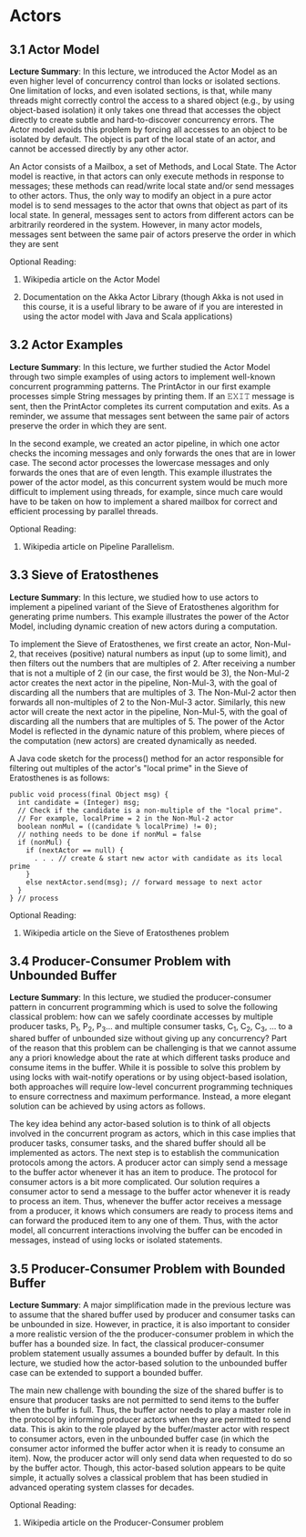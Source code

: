 # Actors
## 3.1 Actor Model
**Lecture Summary**: In this lecture, we introduced the Actor Model as an even higher level of concurrency control than locks or isolated sections. One limitation of locks, and even isolated sections, is that, while many threads might correctly control the access to a shared object (e.g., by using object-based isolation) it only takes one thread that accesses the object directly to create subtle and hard-to-discover concurrency errors. The Actor model avoids this problem by forcing all accesses to an object to be isolated by default. The object is part of the local state of an actor, and cannot be accessed directly by any other actor.

An Actor consists of a Mailbox, a set of Methods, and Local State. The Actor model is reactive, in that actors can only execute methods in response to messages; these methods can read/write local state and/or send messages to other actors. Thus, the only way to modify an object in a pure actor model is to send messages to the actor that owns that object as part of its local state. In general, messages sent to actors from different actors can be arbitrarily reordered in the system. However, in many actor models, messages sent between the same pair of actors preserve the order in which they are sent

Optional Reading:
1. Wikipedia article on the Actor Model

2. Documentation on the Akka Actor Library (though Akka is not used in this course, it is a useful library to be aware of if you are interested in using the actor model with Java and Scala applications)

## 3.2 Actor Examples
**Lecture Summary**: In this lecture, we further studied the Actor Model through two simple examples of using actors to implement well-known concurrent programming patterns. The PrintActor in our first example processes simple String messages by printing them. If an 𝙴𝚇𝙸𝚃 message is sent, then the PrintActor completes its current computation and exits. As a reminder, we assume that messages sent between the same pair of actors preserve the order in which they are sent.

In the second example, we created an actor pipeline, in which one actor checks the incoming messages and only forwards the ones that are in lower case. The second actor processes the lowercase messages and only forwards the ones that are of even length. This example illustrates the power of the actor model, as this concurrent system would be much more difficult to implement using threads, for example, since much care would have to be taken on how to implement a shared mailbox for correct and efficient processing by parallel threads.

Optional Reading:
1. Wikipedia article on Pipeline Parallelism.

## 3.3 Sieve of Eratosthenes
**Lecture Summary**: In this lecture, we studied how to use actors to implement a pipelined variant of the Sieve of Eratosthenes algorithm for generating prime numbers. This example illustrates the power of the Actor Model, including dynamic creation of new actors during a computation.

To implement the Sieve of Eratosthenes, we first create an actor, Non-Mul-2, that receives (positive) natural numbers as input (up to some limit), and then filters out the numbers that are multiples of 2. After receiving a number that is not a multiple of 2 (in our case, the first would be 3), the Non-Mul-2 actor creates the next actor in the pipeline, Non-Mul-3, with the goal of discarding all the numbers that are multiples of 3. The Non-Mul-2 actor then forwards all non-multiples of 2 to the Non-Mul-3 actor. Similarly, this new actor will create the next actor in the pipeline, Non-Mul-5, with the goal of discarding all the numbers that are multiples of 5. The power of the Actor Model is reflected in the dynamic nature of this problem, where pieces of the computation (new actors) are created dynamically as needed.

A Java code sketch for the process() method for an actor responsible for filtering out multiples of the actor's "local prime" in the Sieve of Eratosthenes is as follows:
```
public void process(final Object msg) {
  int candidate = (Integer) msg;
  // Check if the candidate is a non-multiple of the "local prime".
  // For example, localPrime = 2 in the Non-Mul-2 actor
  boolean nonMul = ((candidate % localPrime) != 0);
  // nothing needs to be done if nonMul = false
  if (nonMul) {
    if (nextActor == null) { 
      . . . // create & start new actor with candidate as its local prime
    }
    else nextActor.send(msg); // forward message to next actor
  } 
} // process
```

Optional Reading:
1. Wikipedia article on the Sieve of Eratosthenes problem

## 3.4 Producer-Consumer Problem with Unbounded Buffer
**Lecture Summary**: In this lecture, we studied the producer-consumer pattern in concurrent programming which is used to solve the following classical problem: how can we safely coordinate accesses by multiple producer tasks, P<sub>1</sub>, P<sub>2</sub>, P<sub>3</sub>... and multiple consumer tasks, C<sub>1</sub>, C<sub>2</sub>, C<sub>3</sub>, ... to a shared buffer of unbounded size without giving up any concurrency? Part of the reason that this problem can be challenging is that we cannot assume any a priori knowledge about the rate at which different tasks produce and consume items in the buffer. While it is possible to solve this problem by using locks with wait-notify operations or by using object-based isolation, both approaches will require low-level concurrent programming techniques to ensure correctness and maximum performance. Instead, a more elegant solution can be achieved by using actors as follows.

The key idea behind any actor-based solution is to think of all objects involved in the concurrent program as actors, which in this case implies that producer tasks, consumer tasks, and the shared buffer should all be implemented as actors. The next step is to establish the communication protocols among the actors. A producer actor can simply send a message to the buffer actor whenever it has an item to produce. The protocol for consumer actors is a bit more complicated. Our solution requires a consumer actor to send a message to the buffer actor whenever it is ready to process an item. Thus, whenever the buffer actor receives a message from a producer, it knows which consumers are ready to process items and can forward the produced item to any one of them. Thus, with the actor model, all concurrent interactions involving the buffer can be encoded in messages, instead of using locks or isolated statements.

## 3.5 Producer-Consumer Problem with Bounded Buffer
**Lecture Summary**: A major simplification made in the previous lecture was to assume that the shared buffer used by producer and consumer tasks can be unbounded in size. However, in practice, it is also important to consider a more realistic version of the the producer-consumer problem in which the buffer has a bounded size. In fact, the classical producer-consumer problem statement usually assumes a bounded buffer by default. In this lecture, we studied how the actor-based solution to the unbounded buffer case can be extended to support a bounded buffer.

The main new challenge with bounding the size of the shared buffer is to ensure that producer tasks are not permitted to send items to the buffer when the buffer is full. Thus, the buffer actor needs to play a master role in the protocol by informing producer actors when they are permitted to send data. This is akin to the role played by the buffer/master actor with respect to consumer actors, even in the unbounded buffer case (in which the consumer actor informed the buffer actor when it is ready to consume an item). Now, the producer actor will only send data when requested to do so by the buffer actor. Though, this actor-based solution appears to be quite simple, it actually solves a classical problem that has been studied in advanced operating system classes for decades.

Optional Reading:
1. Wikipedia article on the Producer-Consumer problem


